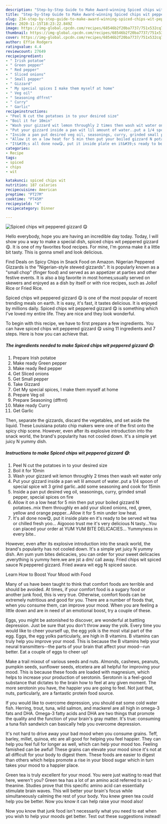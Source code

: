 ```yaml
---
description: "Step-by-Step Guide to Make Award-winning Spiced chips wit peppered gizzard 😋"
title: "Step-by-Step Guide to Make Award-winning Spiced chips wit peppered gizzard 😋"
slug: 234-step-by-step-guide-to-make-award-winning-spiced-chips-wit-peppered-gizzard
date: 2020-11-15T18:23:22.849Z
image: https://img-global.cpcdn.com/recipes/68546b2f20ba7737/751x532cq70/spiced-chips-wit-peppered-gizzard-😋-recipe-main-photo.jpg
thumbnail: https://img-global.cpcdn.com/recipes/68546b2f20ba7737/751x532cq70/spiced-chips-wit-peppered-gizzard-😋-recipe-main-photo.jpg
cover: https://img-global.cpcdn.com/recipes/68546b2f20ba7737/751x532cq70/spiced-chips-wit-peppered-gizzard-😋-recipe-main-photo.jpg
author: Effie Rodgers
ratingvalue: 4.4
reviewcount: 27649
recipeingredient:
- " Irish potatoe"
- " Green pepper"
- " Red pepper"
- " Sliced onions"
- " Small pepper"
- " Gizzard"
- " My special spices I make them myself at home"
- " Veg oil"
- " Seasoning dffrnt"
- " Curry"
- " Garlic"
recipeinstructions:
- "Peel N cut the potatoes in to your desired size"
- "Boil it for 10min"
- "Wash your gizzard wit lemon throughly 2 times then wash wit water only"
- "Put your gizzard inside a pan wit lil amount of water..put a 1/4 spoon of special spice wit 3 grind garlic..add some seasoning and cook for 15min"
- "Inside a pan put desired veg oil, seasonings, curry, grinded small pepper, special spices on fire"
- "Allow it on a low heat for 5 min then put your boiled gizzard N potatoes..mix them throughly en add your sliced onions, red, green, yellow and orange pepper...Allow it for 5 min under low heat."
- "It&#39;s all done now😋, put it inside plate en it&#39;s ready to be served wit tea or chilled fresh yoo... Aigoooo trust me it&#39;s very delicious N tasty...You can placed your order at YUM YUM BITE DELICACIES... Yummyness in every bite.."
categories:
- Recipe
tags:
- spiced
- chips
- wit

katakunci: spiced chips wit 
nutrition: 187 calories
recipecuisine: American
preptime: "PT27M"
cooktime: "PT45M"
recipeyield: "4"
recipecategory: Dinner

---
```



![Spiced chips wit peppered gizzard 😋](https://img-global.cpcdn.com/recipes/68546b2f20ba7737/751x532cq70/spiced-chips-wit-peppered-gizzard-😋-recipe-main-photo.jpg)

Hello everybody, hope you are having an incredible day today. Today, I will show you a way to make a special dish, spiced chips wit peppered gizzard 😋. It is one of my favorites food recipes. For mine, I'm gonna make it a little bit tasty. This is gonna smell and look delicious.

Find Deals on Spicy Chips in Snack Food on Amazon. Nigerian Peppered Gizzards is the &#34;Nigerian-style stewed gizzards&#34;. It is popularly known as a &#34;small chop&#34; (finger food) and served as an appetizer at parties and other festive events. It is also a big favorite in most homes;usually served on skewers and enjoyed as a dish by itself or with rice recipes, such as Jollof Rice or Fried Rice.

Spiced chips wit peppered gizzard 😋 is one of the most popular of recent trending meals on earth. It is easy, it's fast, it tastes delicious. It is enjoyed by millions daily. Spiced chips wit peppered gizzard 😋 is something which I've loved my entire life. They are nice and they look wonderful.


To begin with this recipe, we have to first prepare a few ingredients. You can have spiced chips wit peppered gizzard 😋 using 11 ingredients and 7 steps. Here is how you can achieve that.

<!--inarticleads1-->

##### The ingredients needed to make Spiced chips wit peppered gizzard 😋:

1. Prepare  Irish potatoe
1. Make ready  Green pepper
1. Make ready  Red pepper
1. Get  Sliced onions
1. Get  Small pepper
1. Take  Gizzard
1. Get  My special spices, I make them myself at home
1. Prepare  Veg oil
1. Prepare  Seasoning (dffrnt)
1. Make ready  Curry
1. Get  Garlic


Then, separate the gizzards, discard the vegetables, and set aside the liquid. These Louisiana potato chip makers were one of the first onto the spicy chip scene. However, even after its explosive introduction into the snack world, the brand&#39;s popularity has not cooled down. It&#39;s a simple yet juicy N yummy dish. 

<!--inarticleads2-->

##### Instructions to make Spiced chips wit peppered gizzard 😋:

1. Peel N cut the potatoes in to your desired size
1. Boil it for 10min
1. Wash your gizzard wit lemon throughly 2 times then wash wit water only
1. Put your gizzard inside a pan wit lil amount of water..put a 1/4 spoon of special spice wit 3 grind garlic..add some seasoning and cook for 15min
1. Inside a pan put desired veg oil, seasonings, curry, grinded small pepper, special spices on fire
1. Allow it on a low heat for 5 min then put your boiled gizzard N potatoes..mix them throughly en add your sliced onions, red, green, yellow and orange pepper...Allow it for 5 min under low heat.
1. It&#39;s all done now😋, put it inside plate en it&#39;s ready to be served wit tea or chilled fresh yoo... Aigoooo trust me it&#39;s very delicious N tasty...You can placed your order at YUM YUM BITE DELICACIES... Yummyness in every bite..


However, even after its explosive introduction into the snack world, the brand&#39;s popularity has not cooled down. It&#39;s a simple yet juicy N yummy dish. Am yum yum bites delicacies, you can order for your sweet delicacies ,everything is yummy here.we are jst a dm/ call away. Fried chips wit spiced sauce N peppered gizzard. Fried awara wit egg N spiced sauce. 

Learn How to Boost Your Mood with Food


Many of us have been taught to think that comfort foods are terrible and should be avoided. At times, if your comfort food is a sugary food or another junk food, this is very true. Otherwise, comfort foods can be extremely nutritious and good for you. There are a number of foods that, when you consume them, can improve your mood. When you are feeling a little down and are in need of an emotional boost, try a couple of these.

Eggs, you might be astonished to discover, are wonderful at battling depression. Just be sure that you don't throw away the yolk. Every time you would like to cheer yourself up, the egg yolk is the most vital part of the egg. Eggs, the egg yolks particularly, are high in B vitamins. B vitamins can truly help you improve your mood. This is because the B vitamins help your neural transmitters--the parts of your brain that affect your mood--run better. Eat a couple of eggs to cheer up!

Make a trail mixout of various seeds and nuts. Almonds, cashews, peanuts, pumpkin seeds, sunflower seeds, etcetera are all helpful for improving your mood. This is because these foods are loaded with magnesium, which helps to increase your production of serotonin. Serotonin is a feel-good substance that dictates to the brain how to feel at any given moment. The more serotonin you have, the happier you are going to feel. Not just that, nuts, particularly, are a fantastic protein food source.

If you would like to overcome depression, you should eat some cold water fish. Herring, trout, tuna, wild salmon, and mackerel are all high in omega-3 fats and DHA. Omega-3 fatty acids and DHA are two things that promote the quality and the function of your brain's gray matter. It's true: consuming a tuna fish sandwich can basically help you overcome depression. 

It's not hard to drive away your bad mood when you consume grains. Teff, barley, millet, quinoa, etc are all good for helping you feel happier. They can help you feel full for longer as well, which can help your mood too. Feeling famished can be awful! These grains can elevate your mood since it's not at all difficult for your body to digest them. These foods are easier to digest than others which helps promote a rise in your blood sugar which in turn takes your mood to a happier place.

Green tea is truly excellent for your mood. You were just waiting to read that here, weren't you? Green tea has a lot of an amino acid referred to as L-theanine. Studies prove that this specific amino acid can essentially stimulate brain waves. This will better your brain's focus while simultaneously calming the rest of your body. You knew green tea could help you be better. Now you know it can help raise your mood also!

Now you know that junk food isn't necessarily what you need to eat when you wish to help your moods get better. Test out  these suggestions  instead!

